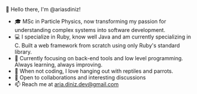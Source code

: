 👋 Hello there, I'm @ariasdiniz!

- 🎓 MSc in Particle Physics, now transforming my passion for understanding complex systems into software development.
- 💻 I specialize in Ruby, know well Java and am currently specializing in C. Built a web framework from scratch using only Ruby's standard library.
- 🌱 Currently focusing on back-end tools and low level programming. Always learning, always improving.
- 🐾 When not coding, I love hanging out with reptiles and parrots.
- 🤝 Open to collaborations and interesting discussions
- 📫 Reach me at aria.diniz.dev@gmail.com
